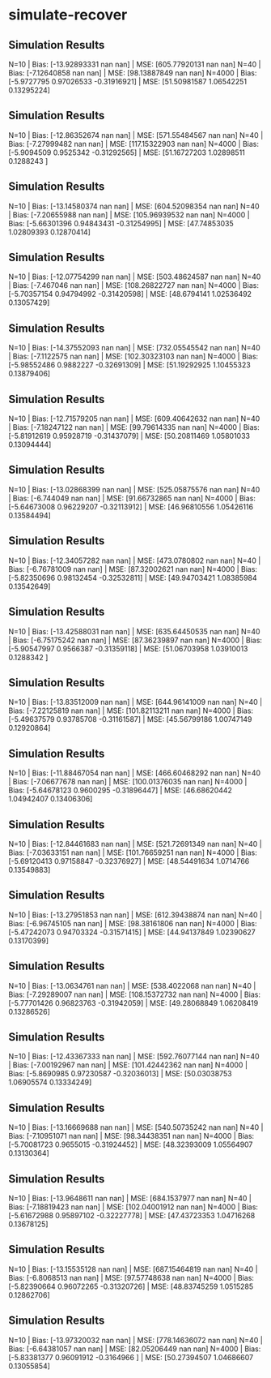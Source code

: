 # simulate-recover

## Simulation Results
N=10 | Bias: [-13.92893331          nan          nan] | MSE: [605.77920131          nan          nan]
N=40 | Bias: [-7.12640858         nan         nan] | MSE: [98.13887849         nan         nan]
N=4000 | Bias: [-5.9727795   0.97026533 -0.31916921] | MSE: [51.50981587  1.06542251  0.13295224]

## Simulation Results
N=10 | Bias: [-12.86352674          nan          nan] | MSE: [571.55484567          nan          nan]
N=40 | Bias: [-7.27999482         nan         nan] | MSE: [117.15322903          nan          nan]
N=4000 | Bias: [-5.9094509   0.9525342  -0.31292565] | MSE: [51.16727203  1.02898511  0.1288243 ]

## Simulation Results
N=10 | Bias: [-13.14580374          nan          nan] | MSE: [604.52098354          nan          nan]
N=40 | Bias: [-7.20655988         nan         nan] | MSE: [105.96939532          nan          nan]
N=4000 | Bias: [-5.66301396  0.94843431 -0.31254995] | MSE: [47.74853035  1.02809393  0.12870414]

## Simulation Results
N=10 | Bias: [-12.07754299          nan          nan] | MSE: [503.48624587          nan          nan]
N=40 | Bias: [-7.467046       nan       nan] | MSE: [108.26822727          nan          nan]
N=4000 | Bias: [-5.70357154  0.94794992 -0.31420598] | MSE: [48.6794141   1.02536492  0.13057429]

## Simulation Results
N=10 | Bias: [-14.37552093          nan          nan] | MSE: [732.05545542          nan          nan]
N=40 | Bias: [-7.1122575        nan        nan] | MSE: [102.30323103          nan          nan]
N=4000 | Bias: [-5.98552486  0.9882227  -0.32691309] | MSE: [51.19292925  1.10455323  0.13879406]

## Simulation Results
N=10 | Bias: [-12.71579205          nan          nan] | MSE: [609.40642632          nan          nan]
N=40 | Bias: [-7.18247122         nan         nan] | MSE: [99.79614335         nan         nan]
N=4000 | Bias: [-5.81912619  0.95928719 -0.31437079] | MSE: [50.20811469  1.05801033  0.13094444]

## Simulation Results
N=10 | Bias: [-13.02868399          nan          nan] | MSE: [525.05875576          nan          nan]
N=40 | Bias: [-6.744049       nan       nan] | MSE: [91.66732865         nan         nan]
N=4000 | Bias: [-5.64673008  0.96229207 -0.32113912] | MSE: [46.96810556  1.05426116  0.13584494]

## Simulation Results
N=10 | Bias: [-12.34057282          nan          nan] | MSE: [473.0780802         nan         nan]
N=40 | Bias: [-6.76781009         nan         nan] | MSE: [87.32002621         nan         nan]
N=4000 | Bias: [-5.82350696  0.98132454 -0.32532811] | MSE: [49.94703421  1.08385984  0.13542649]

## Simulation Results
N=10 | Bias: [-13.42588031          nan          nan] | MSE: [635.64450535          nan          nan]
N=40 | Bias: [-6.75175242         nan         nan] | MSE: [87.36239897         nan         nan]
N=4000 | Bias: [-5.90547997  0.9566387  -0.31359118] | MSE: [51.06703958  1.03910013  0.1288342 ]

## Simulation Results
N=10 | Bias: [-13.83512009          nan          nan] | MSE: [644.96141009          nan          nan]
N=40 | Bias: [-7.22125819         nan         nan] | MSE: [101.82113211          nan          nan]
N=4000 | Bias: [-5.49637579  0.93785708 -0.31161587] | MSE: [45.56799186  1.00747149  0.12920864]

## Simulation Results
N=10 | Bias: [-11.88467054          nan          nan] | MSE: [466.60468292          nan          nan]
N=40 | Bias: [-7.06677678         nan         nan] | MSE: [100.01376035          nan          nan]
N=4000 | Bias: [-5.64678123  0.9600295  -0.31896447] | MSE: [46.68620442  1.04942407  0.13406306]

## Simulation Results
N=10 | Bias: [-12.84461683          nan          nan] | MSE: [521.72691349          nan          nan]
N=40 | Bias: [-7.03633151         nan         nan] | MSE: [101.76659251          nan          nan]
N=4000 | Bias: [-5.69120413  0.97158847 -0.32376927] | MSE: [48.54491634  1.0714766   0.13549883]

## Simulation Results
N=10 | Bias: [-13.27951853          nan          nan] | MSE: [612.39438874          nan          nan]
N=40 | Bias: [-6.96745105         nan         nan] | MSE: [98.38161806         nan         nan]
N=4000 | Bias: [-5.47242073  0.94703324 -0.31571415] | MSE: [44.94137849  1.02390627  0.13170399]

## Simulation Results
N=10 | Bias: [-13.0634761         nan         nan] | MSE: [538.4022068         nan         nan]
N=40 | Bias: [-7.29289007         nan         nan] | MSE: [108.15372732          nan          nan]
N=4000 | Bias: [-5.77701426  0.96823763 -0.31942059] | MSE: [49.28068849  1.06208419  0.13286526]

## Simulation Results
N=10 | Bias: [-12.43367333          nan          nan] | MSE: [592.76077144          nan          nan]
N=40 | Bias: [-7.00192967         nan         nan] | MSE: [101.42442362          nan          nan]
N=4000 | Bias: [-5.8690985   0.97230587 -0.32036013] | MSE: [50.03038753  1.06905574  0.13334249]

## Simulation Results
N=10 | Bias: [-13.16669688          nan          nan] | MSE: [540.50735242          nan          nan]
N=40 | Bias: [-7.10951071         nan         nan] | MSE: [98.34438351         nan         nan]
N=4000 | Bias: [-5.70081723  0.9655015  -0.31924452] | MSE: [48.32393009  1.05564907  0.13130364]

## Simulation Results
N=10 | Bias: [-13.9648611         nan         nan] | MSE: [684.1537977         nan         nan]
N=40 | Bias: [-7.18819423         nan         nan] | MSE: [102.04001912          nan          nan]
N=4000 | Bias: [-5.61672988  0.95897102 -0.32227778] | MSE: [47.43723353  1.04716268  0.13678125]

## Simulation Results
N=10 | Bias: [-13.15535128          nan          nan] | MSE: [687.15464819          nan          nan]
N=40 | Bias: [-6.8068513        nan        nan] | MSE: [97.57748638         nan         nan]
N=4000 | Bias: [-5.82390664  0.96072265 -0.31320726] | MSE: [48.83745259  1.0515285   0.12862706]

## Simulation Results
N=10 | Bias: [-13.97320032          nan          nan] | MSE: [778.14636072          nan          nan]
N=40 | Bias: [-6.64381057         nan         nan] | MSE: [82.05206449         nan         nan]
N=4000 | Bias: [-5.83381377  0.96091912 -0.3164966 ] | MSE: [50.27394507  1.04686607  0.13055854]
